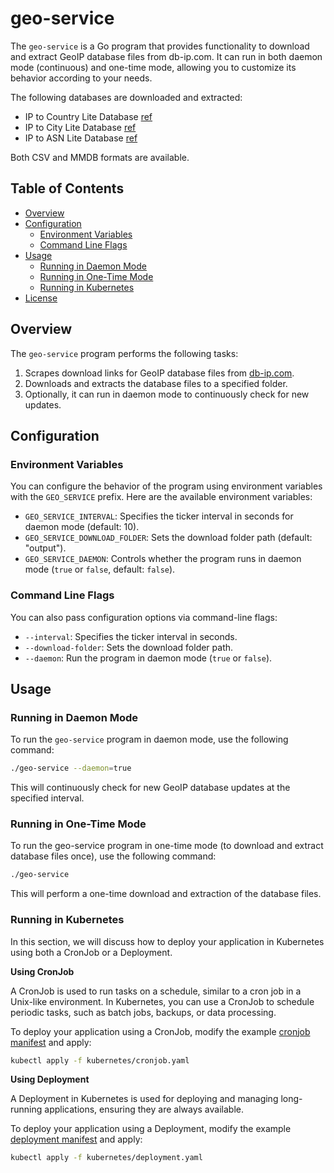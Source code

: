 # geo-service

The `geo-service` is a Go program that provides functionality to download and extract GeoIP database files from db-ip.com. It can run in both daemon mode (continuous) and one-time mode, allowing you to customize its behavior according to your needs.

The following databases are downloaded and extracted:
 - IP to Country Lite Database [ref](https://db-ip.com/db/download/ip-to-country-lite)
 - IP to City Lite Database [ref](https://db-ip.com/db/download/ip-to-city-lite)
 - IP to ASN Lite Database [ref](https://db-ip.com/db/download/ip-to-asn-lite)

Both CSV and MMDB formats are available.

## Table of Contents

- [Overview](#overview)
- [Configuration](#configuration)
  - [Environment Variables](#environment-variables)
  - [Command Line Flags](#command-line-flags)
- [Usage](#usage)
  - [Running in Daemon Mode](#running-in-daemon-mode)
  - [Running in One-Time Mode](#running-in-one-time-mode)
  - [Running in Kubernetes](#running-in-kubernetes)
- [License](#license)

## Overview

The `geo-service` program performs the following tasks:

1. Scrapes download links for GeoIP database files from [db-ip.com](https://db-ip.com).
2. Downloads and extracts the database files to a specified folder.
3. Optionally, it can run in daemon mode to continuously check for new updates.

## Configuration

### Environment Variables

You can configure the behavior of the program using environment variables with the `GEO_SERVICE` prefix. Here are the available environment variables:

- `GEO_SERVICE_INTERVAL`: Specifies the ticker interval in seconds for daemon mode (default: 10).
- `GEO_SERVICE_DOWNLOAD_FOLDER`: Sets the download folder path (default: "output").
- `GEO_SERVICE_DAEMON`: Controls whether the program runs in daemon mode (`true` or `false`, default: `false`).

### Command Line Flags

You can also pass configuration options via command-line flags:

- `--interval`: Specifies the ticker interval in seconds.
- `--download-folder`: Sets the download folder path.
- `--daemon`: Run the program in daemon mode (`true` or `false`).

## Usage

### Running in Daemon Mode

To run the `geo-service` program in daemon mode, use the following command:

```bash
./geo-service --daemon=true
```

This will continuously check for new GeoIP database updates at the specified interval.

### Running in One-Time Mode
To run the geo-service program in one-time mode (to download and extract database files once), use the following command:

```bash
./geo-service
```

This will perform a one-time download and extraction of the database files.

### Running in Kubernetes

In this section, we will discuss how to deploy your application in Kubernetes using both a CronJob or a Deployment.

**Using CronJob**

A CronJob is used to run tasks on a schedule, similar to a cron job in a Unix-like environment. In Kubernetes, you can use a CronJob to schedule periodic tasks, such as batch jobs, backups, or data processing.

To deploy your application using a CronJob, modify the example [cronjob manifest](kubernetes/cronjob.yaml) and apply:

```bash
kubectl apply -f kubernetes/cronjob.yaml
```

**Using Deployment**

A Deployment in Kubernetes is used for deploying and managing long-running applications, ensuring they are always available.

To deploy your application using a Deployment, modify the example [deployment manifest](kubernetes/deployment.yaml) and apply:

```bash
kubectl apply -f kubernetes/deployment.yaml
```

